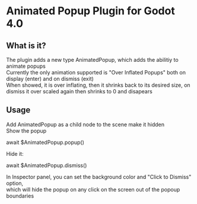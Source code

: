 # Animated Popup Plugin for Godot 4.0 
## What is it?
The plugin adds a new type AnimatedPopup, which adds the abilitiy to animate popups  
Currently the only animation supported is "Over Inflated Popups" both on display (enter) and on dismiss (exit)  
When showed, it is over inflating, then it shrinks back to its desired size, on dismiss it over scaled again then shrinks to 0 and disapears

## Usage
Add AnimatedPopup as a child node to the scene make it hidden  
Show the popup
  
await $AnimatedPopup.popup()  
  
Hide it:

await $AnimatedPopup.dismiss()  


In Inspector panel, you can set the background color and "Click to Dismiss" option,  
which will hide the popup on any click on the screen out of the popoup boundaries
